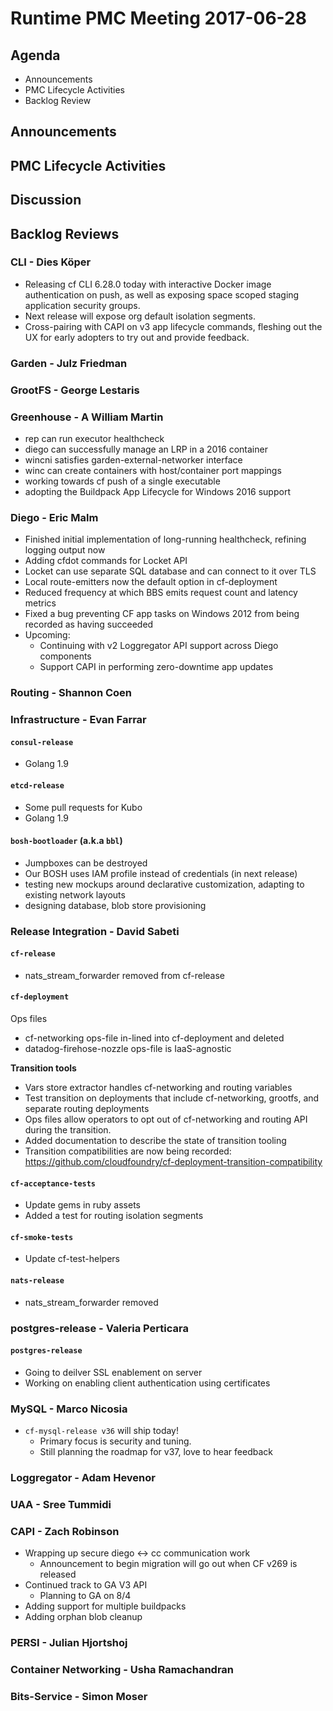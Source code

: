 # Runtime PMC Meeting 2017-06-28

## Agenda

* Announcements
* PMC Lifecycle Activities
* Backlog Review

## Announcements


## PMC Lifecycle Activities


## Discussion


## Backlog Reviews

### CLI - Dies Köper
- Releasing cf CLI 6.28.0 today with interactive Docker image authentication on push, as well as exposing space scoped staging application security groups.
- Next release will expose org default isolation segments.
- Cross-pairing with CAPI on v3 app lifecycle commands, fleshing out the UX for early adopters to try out and provide feedback.

### Garden - Julz Friedman

### GrootFS - George Lestaris


### Greenhouse - A William Martin
- rep can run executor healthcheck
- diego can successfully manage an LRP in a 2016 container
- wincni satisfies garden-external-networker interface
- winc can create containers with host/container port mappings
- working towards cf push of a single executable
- adopting the Buildpack App Lifecycle for Windows 2016 support

### Diego - Eric Malm

- Finished initial implementation of long-running healthcheck, refining logging output now
- Adding cfdot commands for Locket API
- Locket can use separate SQL database and can connect to it over TLS
- Local route-emitters now the default option in cf-deployment
- Reduced frequency at which BBS emits request count and latency metrics
- Fixed a bug preventing CF app tasks on Windows 2012 from being recorded as having succeeded
- Upcoming:
  - Continuing with v2 Loggregator API support across Diego components
  - Support CAPI in performing zero-downtime app updates


### Routing - Shannon Coen


### Infrastructure - Evan Farrar

#### `consul-release`
- Golang 1.9

#### `etcd-release`
- Some pull requests for Kubo
- Golang 1.9

#### `bosh-bootloader` (a.k.a `bbl`)
- Jumpboxes can be destroyed
- Our BOSH uses IAM profile instead of credentials (in next release)
- testing new mockups around declarative customization, adapting to existing network layouts
- designing database, blob store provisioning

### Release Integration - David Sabeti

#### `cf-release`
- nats_stream_forwarder removed from cf-release

#### `cf-deployment`
Ops files
- cf-networking ops-file in-lined into cf-deployment and deleted
- datadog-firehose-nozzle ops-file is IaaS-agnostic


**Transition tools**
- Vars store extractor handles cf-networking and routing variables
- Test transition on deployments that include cf-networking, grootfs, and separate routing deployments
- Ops files allow operators to opt out of cf-networking and routing API during the transition.
- Added documentation to describe the state of transition tooling
- Transition compatibilities are now being recorded: https://github.com/cloudfoundry/cf-deployment-transition-compatibility

#### `cf-acceptance-tests`
- Update gems in ruby assets
- Added a test for routing isolation segments

#### `cf-smoke-tests`
- Update cf-test-helpers

#### `nats-release`
- nats_stream_forwarder removed

### postgres-release - Valeria Perticara

#### `postgres-release`
- Going to deilver SSL enablement on server
- Working on enabling client authentication using certificates

### MySQL - Marco Nicosia

- `cf-mysql-release v36` will ship today!
  - Primary focus is security and tuning.
  - Still planning the roadmap for v37, love to hear feedback

### Loggregator - Adam Hevenor

### UAA - Sree Tummidi

### CAPI - Zach Robinson
- Wrapping up secure diego <-> cc communication work
  - Announcement to begin migration will go out when CF v269 is released
- Continued track to GA V3 API
  - Planning to GA on 8/4
- Adding support for multiple buildpacks
- Adding orphan blob cleanup

### PERSI - Julian Hjortshoj

### Container Networking - Usha Ramachandran

### Bits-Service - Simon Moser
